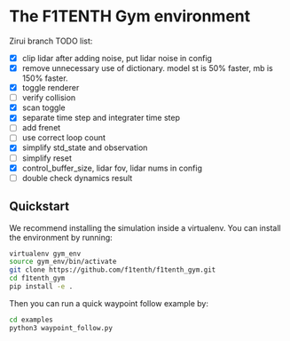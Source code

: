 # The F1TENTH Gym environment

Zirui branch TODO list:
- [x] clip lidar after adding noise, put lidar noise in config
- [x] remove unnecessary use of dictionary. model st is 50% faster, mb is 150% faster.
- [x] toggle renderer
- [ ] verify collision
- [x] scan toggle
- [x] separate time step and integrater time step
- [ ] add frenet
- [ ] use correct loop count
- [x] simplify std_state and observation
- [ ] simplify reset
- [x] control_buffer_size, lidar fov, lidar nums in config
- [ ] double check dynamics result

## Quickstart
We recommend installing the simulation inside a virtualenv. You can install the environment by running:

```bash
virtualenv gym_env
source gym_env/bin/activate
git clone https://github.com/f1tenth/f1tenth_gym.git
cd f1tenth_gym
pip install -e .
```

Then you can run a quick waypoint follow example by:
```bash
cd examples
python3 waypoint_follow.py
```